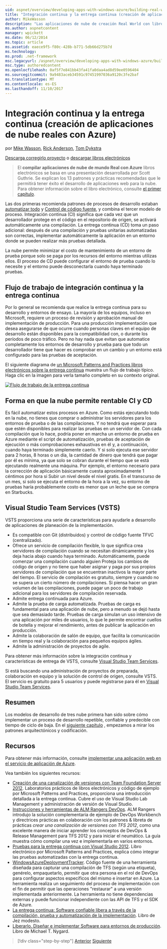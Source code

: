 ```yaml
---
uid: aspnet/overview/developing-apps-with-windows-azure/building-real-world-cloud-apps-with-windows-azure/continuous-integration-and-continuous-delivery
title: "Integración continua y la entrega continua (creación de aplicaciones de nube reales con Azure) | Documentos de Microsoft"
author: MikeWasson
description: "Las aplicaciones de nube de creación Real World con libros electrónicos Azure se basa en una presentación desarrollada por Scott Guthrie. Se explican 13 patrones y prácticas recomendadas que puede..."
ms.author: aspnetcontent
manager: wpickett
ms.date: 06/12/2014
ms.topic: article
ms.assetid: eaece9f5-f80c-428b-b771-5db66d275b7d
ms.technology: 
ms.prod: .net-framework
msc.legacyurl: /aspnet/overview/developing-apps-with-windows-azure/building-real-world-cloud-apps-with-windows-azure/continuous-integration-and-continuous-delivery
msc.type: authoredcontent
ms.openlocfilehash: 0af5f7e841bb43fa41fa0daa4ad8d59ee0596404
ms.sourcegitcommit: 9a9483aceb34591c97451997036a9120c3fe2baf
ms.translationtype: MT
ms.contentlocale: es-ES
ms.lasthandoff: 11/10/2017
---
```

<a name="continuous-integration-and-continuous-delivery-building-real-world-cloud-apps-with-azure"></a>Integración continua y la entrega continua (creación de aplicaciones de nube reales con Azure)
====================
por [Mike Wasson](https://github.com/MikeWasson), [Rick Anderson](https://github.com/Rick-Anderson), [Tom Dykstra](https://github.com/tdykstra)

[Descarga corregirlo proyecto](http://code.msdn.microsoft.com/Fix-It-app-for-Building-cdd80df4) o [descargar libros electrónicos](http://blogs.msdn.com/b/microsoft_press/archive/2014/07/23/free-ebook-building-cloud-apps-with-microsoft-azure.aspx)

> El **compilar aplicaciones de nube de mundo Real con Azure** libros electrónicos se basa en una presentación desarrollada por Scott Guthrie. Se explican los 13 patrones y prácticas recomendadas que le permitirá tener éxito el desarrollo de aplicaciones web para la nube. Para obtener información sobre el libro electrónico, consulte [el primer capítulo](introduction.md).


Las dos primeras recomienda patrones de procesos de desarrollo estaban [automatizar todo](automate-everything.md) y [Control de código fuente](source-control.md), y combina el tercer modelo de proceso. Integración continua (CI) significa que cada vez que un desarrollador protege en el código en el repositorio de origen, se activará automáticamente una compilación. La entrega continua (CD) toma un paso adicional: después de una compilación y pruebas unitarias automatizadas son correctas, implementar automáticamente la aplicación en un entorno donde se pueden realizar más pruebas detallada.

La nube permite minimizar el costo de mantenimiento de un entorno de prueba porque solo se paga por los recursos del entorno mientras utilizas ellos. El proceso de CD puede configurar el entorno de prueba cuando lo necesite y el entorno puede desconectarla cuando haya terminado pruebas.

## <a name="continuous-integration-and-continuous-delivery-workflow"></a>Flujo de trabajo de integración continua y la entrega continua

Por lo general se recomienda que realice la entrega continua para su desarrollo y entornos de ensayo. La mayoría de los equipos, incluso en Microsoft, requiere un proceso de revisión y aprobación manual de implementación de producción. Para una producción implementación que desea asegurarse de que ocurre cuando personas claves en el equipo de desarrollo están disponibles para la compatibilidad con, o durante los períodos de poco tráfico. Pero no hay nada que evitan que automatice completamente los entornos de desarrollo y prueba para que todo un desarrollador tiene que hacer es comprobar en un cambio y un entorno está configurado para las pruebas de aceptación.

El siguiente diagrama de [un Microsoft Patterns and Practices libros electrónicos sobre la entrega continua](http://aka.ms/ReleasePipeline) muestra un flujo de trabajo típico. Haga clic en la imagen para verla tamaño completo en su contexto original.

[![Flujo de trabajo de la entrega continua](continuous-integration-and-continuous-delivery/_static/image1.png)](https://msdn.microsoft.com/en-us/library/dn449955.aspx)

## <a name="how-the-cloud-enables-cost-effective-ci-and-cd"></a>Forma en que la nube permite rentable CI y CD

Es fácil automatizar estos procesos en Azure. Como estás ejecutando todo en la nube, no tienes que comprar o administrar los servidores para los entornos de prueba o de las compilaciones. Y no tendrá que esperar para que estén disponibles para realizar las pruebas en un servidor de. Con cada compilación que lo hace, podría poner en marcha un entorno de prueba en Azure mediante el script de automatización, pruebas de aceptación de ejecución o más comprobaciones exhaustivas en él y, a continuación, cuando haya terminado simplemente caerlo. Y si solo ejecuta ese servidor para 2 horas, 8 horas o un día, la cantidad de dinero que tendrá que pagar por él es mínima, ya que solo se cobran durante el tiempo que se está ejecutando realmente una máquina. Por ejemplo, el entorno necesario para la corrección de aplicación básicamente cuesta aproximadamente 1 céntimos por hora si Subir un nivel desde el nivel gratis. En el transcurso de un mes, si solo se ejecuta el entorno de la hora a la vez, su entorno de pruebas haría probablemente costo es menor que un leche que se compra en Starbucks.

## <a name="visual-studio-team-services-vsts"></a>Visual Studio Team Services (VSTS)

VSTS proporciona una serie de características para ayudarle a desarrollo de aplicaciones de planeación de la implementación.

- Es compatible con Git (distribuidos) y control de código fuente TFVC (centralizado).
- Ofrece un servicio de compilación flexible, lo que significa crea servidores de compilación cuando se necesitan dinámicamente y los deja hacia abajo cuando haya terminado. Automáticamente, puede comenzar una compilación cuando alguien Proteja los cambios de código de origen y no tiene que haber asignar y paga por sus propios servidores de compilación que se encuentran inactivos la mayor parte del tiempo. El servicio de compilación es gratuito, siempre y cuando no se supera un cierto número de compilaciones. Si piensa hacer un gran volumen de las compilaciones, puede pagar un poco de trabajo adicional para los servidores de compilación reservada.
- Admite entrega continuada para Azure.
- Admite la prueba de carga automatizada. Pruebas de carga es fundamental para una aplicación de nube, pero a menudo se dejó hasta que sea demasiado tarde. Pruebas de carga simulan un uso intensivo de una aplicación por miles de usuarios, lo que le permite encontrar cuellos de botella y mejorar el rendimiento, antes de publicar la aplicación en producción.
- Admite la colaboración de salón de equipo, que facilita la comunicación en tiempo real y la colaboración para pequeños equipos ágiles.
- Admite la administración de proyectos de agile.


Para obtener más información sobre la integración continua y características de entrega de VSTS, consulte [Visual Studio Team Services](https://www.visualstudio.com/team-services/).

Si está buscando una administración de proyectos de preparada, colaboración en equipo y la solución de control de origen, consulte VSTS. El servicio es gratuito para 5 usuarios y puede registrarse para él en [Visual Studio Team Services](https://www.visualstudio.com/team-services/).

## <a name="summary"></a>Resumen

Los modelos de desarrollo de tres nube primera han sido sobre cómo implementar un proceso de desarrollo repetible, confiable y predecible con tiempo de ciclo de baja. En el [siguiente capítulo](web-development-best-practices.md) , empezamos a mirar los patrones arquitectónicos y codificación.

## <a name="resources"></a>Recursos

Para obtener más información, consulte [implementar una aplicación web en el servicio de aplicación de Azure](https://azure.microsoft.com/en-us/documentation/articles/web-sites-deploy/).

Vea también los siguientes recursos:

- [Creación de una canalización de versiones con Team Foundation Server 2012](http://aka.ms/ReleasePipeline). Laboratorios prácticos de libros electrónicos y código de ejemplo por Microsoft Patterns and Practices, proporciona una introducción detallada a la entrega continua. Cubre el uso de Visual Studio Lab Management y administración de versión de Visual Studio.
- [Instrucciones y herramientas de ALM Rangers DevOps](https://aka.ms/vsarsolutions/). ALM Rangers introdujo la solución complementaria de ejemplo de DevOps Workbench y directrices prácticas en colaboración con los patrones &amp; libreta de prácticas *crear una canalización de versiones con TFS 2012*, como una excelente manera de iniciar aprender los conceptos de DevOps &amp; Release Management para TFS 2012 y para iniciar el neumático. La guía muestra cómo compilar una vez e implementarla en varios entornos.
- [Pruebas para la entrega continua con Visual Studio 2012](https://msdn.microsoft.com/en-us/library/jj159345.aspx). Libro electrónico por Microsoft Patterns and Practices, explica cómo integrar las pruebas automatizadas con la entrega continua.
- [WindowsAzureDeploymentTracker](https://github.com/RyanTBerry/WindowsAzureDeploymentTracker). Código fuente de una herramienta diseñada para capturar una compilación de TFS (según una etiqueta), genérelo, empaquetarlo, permitir que otra persona en el rol de DevOps para configurar aspectos específicos del mismo e insertar en Azure. La herramienta realiza un seguimiento del proceso de implementación con el fin de permitir que las operaciones "restaurar" a una versión implementada anteriormente. La herramienta no tiene dependencias externas y puede funcionar independiente con las API de TFS y el SDK de Azure.
- [La entrega continua: Software confiable libera a través de la compilación, prueba y automatización de la implementación](https://www.amazon.com/Continuous-Delivery-Deployment-Automation-Addison-Wesley/dp/0321601912/ref=sr_1_1?s=books&amp;ie=UTF8&amp;qid=1377126361). Libro de Jez modesto.
- [Liberarlo. Diseñar e implementar Software para entornos de producción](https://www.amazon.com/Release-It-Production-Ready-Pragmatic-Programmers/dp/0978739213). Libro de Michael T. Nygard.

>[!div class="step-by-step"]
[Anterior](source-control.md)
[Siguiente](web-development-best-practices.md)
